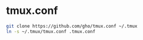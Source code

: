 # tmux.conf

```sh
git clone https://github.com/gho/tmux.conf ~/.tmux
ln -s ~/.tmux/tmux.conf .tmux.conf
```
